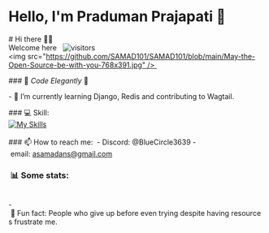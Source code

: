 # Hello, I'm Praduman Prajapati 👋
# Hi there 👋🏻 <br> 
 Welcome here   
 ![visitors](https://visitor-badge.glitch.me/badge?page_id=SAMAD101) 
 <br> 
 <img src="https://github.com/SAMAD101/SAMAD101/blob/main/May-the-Open-Source-be-with-you-768x391.jpg" /> <br> 
 <!-- 
 **SAMAD101/SAMAD101** is a ✨ _special_ ✨ repository because its `README.md` (this file) appears on your GitHub profile. 
 --> 
 ### 💙 _Code Elegantly_ 💙 
 <!-- - 🔭 I’m currently working on .. --> 
 - 🌱 I’m currently learning Django, Redis and contributing to Wagtail.  
 <!-- - 👯 I’m looking to collaborate on ... --> 
 <!-- - 🤔 I’m looking for help with ... --> 
 ### 💻 Skill:<br> 
 [![My Skills](https://skillicons.dev/icons?i=python,java,c,html,django,bootstrap,sqlite,redis)](https://skillicons.dev)  
 <br> 
 <br> 
 ### 📫 How to reach me:  
 - Discord: @BlueCircle3639 
 - email: asamadans@gmail.com 
 <br> 
 <h3> 📊 Some stats: </h3> 
 <img height="180em" src="https://github-readme-stats.vercel.app/api?username=SAMAD101&show_icons=true&hide_border=true&&count_private=true&include_all_commits=true" />  
 <img src="https://github-readme-stats.vercel.app/api/top-langs?username=SAMAD101&show_icons=true&locale=en&layout=compact" alt="Sam" /> 
 <img src="https://github-readme-streak-stats.herokuapp.com/?user=SAMAD101&" alt="Sam" /> 
 <br> 
 - 💫 Fun fact: People who give up before even trying despite having resources frustrate me.
